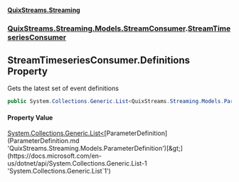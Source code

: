 #### [QuixStreams.Streaming](index.md 'index')
### [QuixStreams.Streaming.Models.StreamConsumer](QuixStreams.Streaming.Models.StreamConsumer.md 'QuixStreams.Streaming.Models.StreamConsumer').[StreamTimeseriesConsumer](StreamTimeseriesConsumer.md 'QuixStreams.Streaming.Models.StreamConsumer.StreamTimeseriesConsumer')

## StreamTimeseriesConsumer.Definitions Property

Gets the latest set of event definitions

```csharp
public System.Collections.Generic.List<QuixStreams.Streaming.Models.ParameterDefinition> Definitions { get; set; }
```

#### Property Value
[System.Collections.Generic.List&lt;](https://docs.microsoft.com/en-us/dotnet/api/System.Collections.Generic.List-1 'System.Collections.Generic.List`1')[ParameterDefinition](ParameterDefinition.md 'QuixStreams.Streaming.Models.ParameterDefinition')[&gt;](https://docs.microsoft.com/en-us/dotnet/api/System.Collections.Generic.List-1 'System.Collections.Generic.List`1')